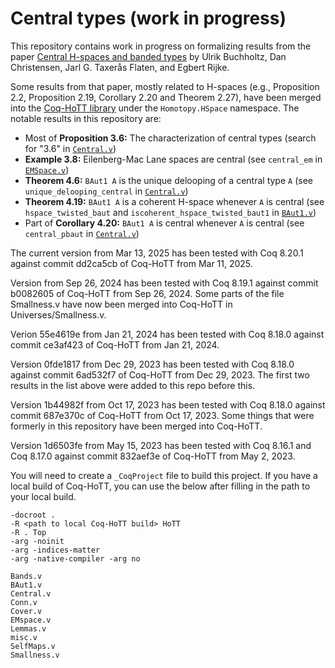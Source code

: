 # Central types (work in progress)

This repository contains work in progress on formalizing results from the paper [Central H-spaces and banded types](https://arxiv.org/abs/2301.02636) by Ulrik Buchholtz, Dan Christensen, Jarl G. Taxerås Flaten, and Egbert Rijke.

Some results from that paper, mostly related to H-spaces (e.g., Proposition 2.2, Proposition 2.19, Corollary 2.20 and Theorem 2.27), have been merged into the [Coq-HoTT library](https://github.com/HoTT/Coq-HoTT) under the `Homotopy.HSpace` namespace.
The notable results in this repository are:

- Most of **Proposition 3.6:** The characterization of central types
  (search for "3.6" in [`Central.v`](./Central.v))
- **Example 3.8:** Eilenberg-Mac Lane spaces are central
  (see `central_em` in [`EMSpace.v`](./EMSpace.v))
- **Theorem 4.6:** `BAut1 A` is the unique delooping of a central type `A` (see `unique_delooping_central` in [`Central.v`](./Central.v))
- **Theorem 4.19:** `BAut1 A` is a coherent H-space whenever `A` is central (see `hspace_twisted_baut`  and `iscoherent_hspace_twisted_baut1` in [`BAut1.v`](./BAut1.v))
- Part of **Corollary 4.20:** `BAut1 A` is central whenever `A` is central (see `central_pbaut` in [`Central.v`](./Central.v))

The current version from Mar 13, 2025 has been tested with Coq 8.20.1 against commit dd2ca5cb of Coq-HoTT from Mar 11, 2025.

Version from Sep 26, 2024 has been tested with Coq 8.19.1 against commit b0082605 of Coq-HoTT from Sep 26, 2024.
Some parts of the file Smallness.v have now been merged into Coq-HoTT in Universes/Smallness.v.

Verion 55e4619e from Jan 21, 2024 has been tested with Coq 8.18.0 against commit ce3af423 of Coq-HoTT from Jan 21, 2024.

Version 0fde1817 from Dec 29, 2023 has been tested with Coq 8.18.0 against commit 6ad532f7 of Coq-HoTT from Dec 29, 2023.
The first two results in the list above were added to this repo before this.

Version 1b44982f from Oct 17, 2023 has been tested with Coq 8.18.0 against commit 687e370c of Coq-HoTT from Oct 17, 2023.
Some things that were formerly in this repository have been merged into Coq-HoTT.

Version 1d6503fe from May 15, 2023 has been tested with Coq 8.16.1 and Coq 8.17.0 against commit 832aef3e of Coq-HoTT from May 2, 2023.

You will need to create a `_CoqProject` file to build this project.
If you have a local build of Coq-HoTT, you can use the below after filling in the path to your local build.

```
-docroot .
-R <path to local Coq-HoTT build> HoTT
-R . Top
-arg -noinit
-arg -indices-matter
-arg -native-compiler -arg no

Bands.v
BAut1.v
Central.v
Conn.v
Cover.v
EMspace.v
Lemmas.v
misc.v
SelfMaps.v
Smallness.v
```
